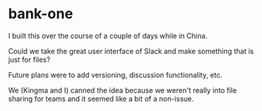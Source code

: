 # bank-one
I built this over the course of a couple of days while in China.

Could we take the great user interface of Slack and make something that is just for files?

Future plans were to add versioning, discussion functionality, etc.

We (Kingma and I) canned the idea because we weren't really into file sharing for teams and it seemed like a bit of a non-issue.
